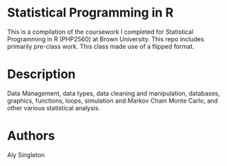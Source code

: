 # Statistical Programming in R

This is a compilation of the coursework I completed for Statistical Programming in R (PHP2560) at Brown University. This repo includes primarily pre-class work. This class made use of a flipped format.

# Description

Data Management, data types, data cleaning and manipulation, databases, graphics, functions, loops, simulation and Markov Chain Monte Carlo, and other various statistical analysis.

# Authors

Aly Singleton

